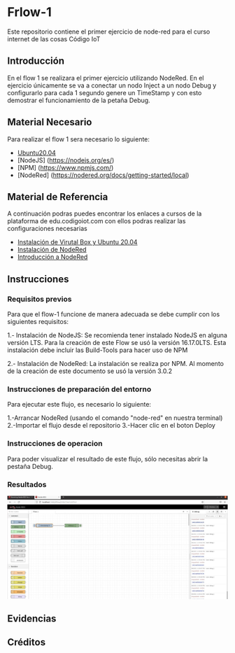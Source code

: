 # Frlow-1
Este repositorio contiene el primer ejercicio de node-red para el curso internet de las cosas Código IoT

## Introducción 

En el flow 1 se realizara el primer ejercicio utilizando NodeRed. En el ejercicio únicamente se va a conectar un nodo Inject a un nodo Debug y configurarlo para cada 1 segundo genere un TimeStamp y con esto demostrar el funcionamiento de la petaña Debug. 

## Material Necesario

Para realizar el flow 1 sera necesario lo siguiente:

- [Ubuntu20.04 ](https://releases.ubuntu.com/20.04/)
- [NodeJS] (https://nodejs.org/es/)
-   [NPM] (https://www.npmjs.com/)
-  [NodeRed] (https://nodered.org/docs/getting-started/local)

## Material de Referencia

A continuación podras puedes encontrar los enlaces a cursos de la plataforma de edu.codigoiot.com con ellos podras realizar  las configuraciones necesarias

- [Instalación de Virutal Box y Ubuntu 20.04](https://edu.codigoiot.com/course/view.php?id=812)
-  [Instalación de NodeRed](https://edu.codigoiot.com/enrol/index.php?id=817)
-  [Introducción a NodeRed](https://edu.codigoiot.com/enrol/index.php?id=278)

## Instrucciones

### Requisitos previos
Para que el flow-1 funcione de manera adecuada se debe cumplir con los siguientes requisitos:

1.- Instalación de NodeJS:  Se recomienda tener instalado NodeJS en alguna versión LTS. Para la creación de este Flow se usó la versión 16.17.0LTS. Esta instalación debe incluir las Build-Tools para hacer uso de NPM

2.- Instalación de NodeRed: La instalación se realiza por NPM. Al momento de la creación de este documento se usó la versión 3.0.2
### Instrucciones de preparación del entorno
Para ejecutar este flujo, es necesario lo siguiente:

1.-Arrancar NodeRed (usando el comando "node-red" en nuestra terminal)
2.-Importar el flujo desde el repositorio
3.-Hacer clic en el boton Deploy

### Instrucciones de operacion
Para poder visualizar el resultado de este flujo, sólo necesitas abrir la pestaña Debug.

### Resultados 

![](https://github.com/Fridaa-Andrade/Frlow-1/blob/main/imagen-flow1.jpeg)

## Evidencias

## Créditos
